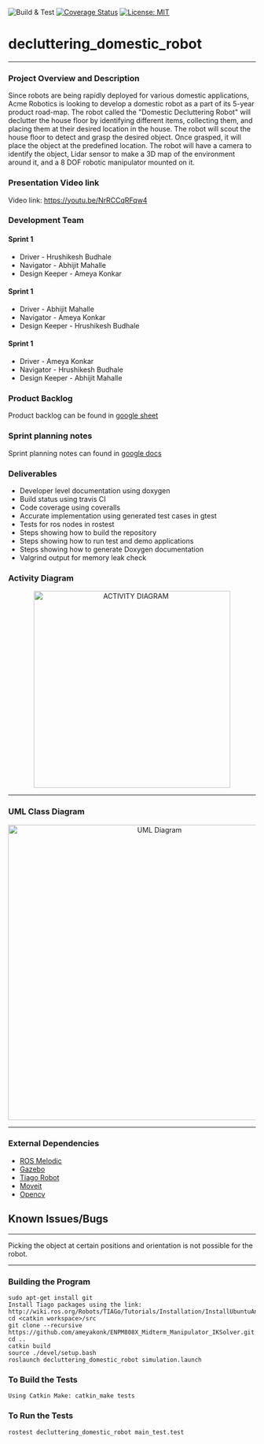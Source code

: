 ![Build & Test](https://github.com/HrushikeshBudhale/decluttering_domestic_robot/workflows/Build%20&%20Test/badge.svg)
[![Coverage Status](https://coveralls.io/repos/github/HrushikeshBudhale/decluttering_domestic_robot/badge.svg?branch=sprint1)](https://coveralls.io/github/HrushikeshBudhale/decluttering_domestic_robot?branch=sprint1)
[![License: MIT](https://img.shields.io/badge/License-MIT-yellow.svg)](https://opensource.org/licenses/MIT)
# decluttering_domestic_robot

---

### Project Overview and Description
Since robots are being rapidly deployed for various domestic applications, Acme Robotics is looking to develop a domestic robot as a part of its 5-year product road-map. The robot called the "Domestic Decluttering Robot" will declutter the house floor by identifying different items, collecting them, and placing them at their desired location in the house.  The robot will scout the house floor to detect and grasp the desired object. Once grasped, it will place the object at the predefined location. The robot will have a camera to identify the object, Lidar sensor to make a 3D map of the environment around it, and a 8 DOF robotic manipulator mounted on it.

### Presentation Video link

Video link: https://youtu.be/NrRCCqRFqw4

### Development Team
#### Sprint 1
* Driver        - Hrushikesh Budhale
* Navigator     - Abhijit Mahalle
* Design Keeper - Ameya Konkar

#### Sprint 1
* Driver        - Abhijit Mahalle
* Navigator     - Ameya Konkar
* Design Keeper - Hrushikesh Budhale

#### Sprint 1
* Driver        - Ameya Konkar
* Navigator     - Hrushikesh Budhale
* Design Keeper - Abhijit Mahalle


### Product Backlog
Product backlog can be found in [google sheet](https://docs.google.com/spreadsheets/d/1uLx1TDejwb_q-EkkCh65zcsgOdo6YiGDN0ZlcO-tUYo/edit?usp=sharing)

### Sprint planning notes
Sprint planning notes can found in [google docs](https://docs.google.com/document/d/1j18MeeHkREd-rwEOQwoSgQbipBhqeb5pdRHkQmvJkCU/edit?usp=sharing)

### Deliverables
* Developer level documentation using doxygen
* Build status using travis CI
* Code coverage using coveralls
* Accurate implementation using generated test cases in gtest
* Tests for ros nodes in rostest
* Steps showing how to build the repository
* Steps showing how to run test and demo applications
* Steps showing how to generate Doxygen documentation
* Valgrind output for memory leak check

### Activity Diagram
<p align="center">
  <img src="https://github.com/HrushikeshBudhale/decluttering_domestic_robot/blob/sprint1/uml/initial/activity_diagram.png" alt="ACTIVITY DIAGRAM" width="400"/>
</p>

---

### UML Class Diagram
<p align="center">
  <img src="https://github.com/HrushikeshBudhale/decluttering_domestic_robot/blob/sprint1/uml/initial/class_diagram.png" alt="UML Diagram" width="600"/>
</p>

---

### External Dependencies
- [ROS Melodic](http://wiki.ros.org/melodic/Installation/Ubuntu)
- [Gazebo](http://gazebosim.org/)
- [Tiago Robot](http://wiki.ros.org/Robots/TIAGo/Tutorials)
- [Moveit](https://moveit.ros.org/)
- [Opencv](https://github.com/opencv/opencv)

## Known Issues/Bugs

---
Picking the object at certain positions and orientation is not possible for the robot.

---

### Building the Program

```
sudo apt-get install git
Install Tiago packages using the link: http://wiki.ros.org/Robots/TIAGo/Tutorials/Installation/InstallUbuntuAndROS
cd <catkin workspace>/src
git clone --recursive https://github.com/ameyakonk/ENPM808X_Midterm_Manipulator_IKSolver.git
cd ..
catkin build
source ./devel/setup.bash
roslaunch decluttering_domestic_robot simulation.launch

```
### To Build the Tests

```
Using Catkin Make: catkin_make tests

```
### To Run the Tests

```
rostest decluttering_domestic_robot main_test.test

```